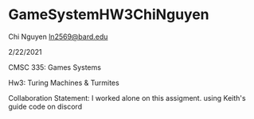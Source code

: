 # GameSystemHW3ChiNguyen

Chi Nguyen ln2569@bard.edu

2/22/2021

CMSC 335: Games Systems

Hw3: Turing Machines & Turmites

Collaboration Statement: I worked alone on this assigment.
using Keith's guide code on discord
